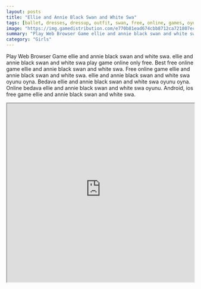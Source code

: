 ```yaml
---
layout: posts
title: "Ellie and Annie Black Swan and White Swa"
tags: [ballet, dresses, dressup, outfit, swan, free, online, games, oyna, game, free, games, play, play, games]
image: "https://img.gamedistribution.com/e770b81ead674cbb8712ca721807ecdb.jpg"
summary: "Play Web Browser Game ellie and annie black swan and white swa. ellie and annie black swan and white swa play game online only free. Best free online game ellie and annie black swan and white swa. Free online game ellie and annie black swan and white swa. ellie and annie black swan and white swa oyunu oyna. Bedava ellie and annie black swan and white swa oyunu oyna. Online bedava ellie and annie black swan and white swa oyunu. Android, ios free game ellie and annie black swan and white swa."
category: "Girls"
---
```


Play Web Browser Game ellie and annie black swan and white swa. ellie and annie black swan and white swa play game online only free. Best free online game ellie and annie black swan and white swa. Free online game ellie and annie black swan and white swa. ellie and annie black swan and white swa oyunu oyna. Bedava ellie and annie black swan and white swa oyunu oyna. Online bedava ellie and annie black swan and white swa oyunu. Android, ios free game ellie and annie black swan and white swa.

<iframe width="100%" height="480px;" src="https://html5.gamedistribution.com/e770b81ead674cbb8712ca721807ecdb/"></iframe>